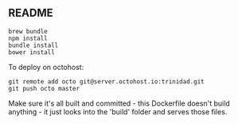 ## README

```
brew bundle
npm install
bundle install
bower install
```
To deploy on octohost:

```
git remote add octo git@server.octohost.io:trinidad.git
git push octo master
```
Make sure it's all built and committed - this Dockerfile doesn't build anything - it just looks into the 'build' folder and serves those files.
